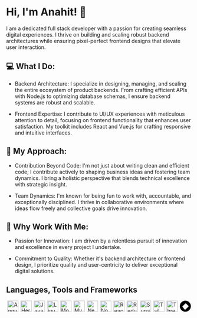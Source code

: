 # Hi, I'm Anahit! 👋

I am a dedicated full stack developer with a passion for creating seamless digital experiences. I thrive on building and scaling robust backend architectures while ensuring pixel-perfect frontend designs that elevate user interaction.

## 💻 What I Do:

- Backend Architecture: I specialize in designing, managing, and scaling the entire ecosystem of product backends. From crafting efficient APIs with Node.js to optimizing database schemas, I ensure backend systems are robust and scalable.

- Frontend Expertise: I contribute to UI/UX experiences with meticulous attention to detail, focusing on frontend functionality that enhances user satisfaction. My toolkit includes React and Vue.js for crafting responsive and intuitive interfaces.

## 🚀 My Approach:

- Contribution Beyond Code: I'm not just about writing clean and efficient code; I contribute actively to shaping business ideas and fostering team dynamics. I bring a holistic perspective that blends technical excellence with strategic insight.

- Team Dynamics: I'm known for being fun to work with, accountable, and exceptionally disciplined. I thrive in collaborative environments where ideas flow freely and collective goals drive innovation.

## 🌟 Why Work With Me:

- Passion for Innovation: I am driven by a relentless pursuit of innovation and excellence in every project I undertake.

- Commitment to Quality: Whether it's backend architecture or frontend design, I prioritize quality and user-centricity to deliver exceptional digital solutions.

## Languages, Tools and Frameworks

<div style="display: flex; justify-content: space-around; align-items: center; width: 100%;"> 
    <!-- Angular -->
<img src="https://angular.io/assets/images/logos/angular/angular.svg" alt="Angular" width="30" height="30"/>
    <!-- Heroku -->
<img src="https://www.herokucdn.com/favicon.ico" alt="Heroku" width="30" height="30"/>
    <!-- JavaScript (JS) -->
<img src="https://upload.wikimedia.org/wikipedia/commons/6/6a/JavaScript-logo.png" alt="JavaScript" width="30" height="30"/>
    <!-- Linux -->
<img src="https://upload.wikimedia.org/wikipedia/commons/3/35/Tux.svg" alt="Linux" width="30" height="30"/>
    <!-- MongoDB -->
<img src="https://webassets.mongodb.com/_com_assets/cms/mongodb_logo1-76twgcu2dm.png" alt="MongoDB" width="30" height="30"/>
    <!-- MySQL -->
<img src="https://upload.wikimedia.org/wikipedia/en/d/dd/MySQL_logo.svg" alt="MySQL" width="30" height="30"/>
    <!-- Nest.js -->
<img src="https://nestjs.com/img/logo_text.svg" alt="Nest.js" width="30" height="30"/>
    <!-- Node.js -->
<img src="https://upload.wikimedia.org/wikipedia/commons/d/d9/Node.js_logo.svg" alt="Node.js" width="30" height="30"/>
    <!-- React -->
<img src="https://upload.wikimedia.org/wikipedia/commons/a/a7/React-icon.svg" alt="React" width="30" height="30"/>
    <!-- Redux -->
<img src="https://redux.js.org/img/redux.svg" alt="Redux" width="30" height="30"/>
    <!-- Supabase -->
<img src="https://avatars.githubusercontent.com/u/61245855?s=200&v=4" alt="Supabase" width="30" height="30"/>
    <!-- Tailwind CSS -->
<img src="https://seeklogo.com/images/T/tailwind-css-logo-5AD4175897-seeklogo.com.png" alt="Tailwind CSS" width="30" height="30"/>
    <!-- Three.js -->
<img src="https://threejs.org/files/favicon.ico" alt="Three.js" width="30" height="30"/>
   <!-- Vue.js Inline SVG -->
<svg xmlns="http://www.w3.org/2000/svg" viewBox="0 0 1024 1024" width="30" height="30">
  <path d="M512 0C229.25 0 0 229.25 0 512s229.25 512 512 512 512-229.25 512-512S794.75 0 512 0zM765.75 578.75L515.5 828.125c-17.375 17.375-45.25 17.375-62.625 0L258.25 578.75c-17.375-17.375-17.375-45.25 0-62.625l250.25-250.25c17.375-17.375 45.25-17.375 62.625 0l250.25 250.25C783.125 533.5 783.125 



### Let's collaborate and turn your ideas into reality with cutting-edge technology and a commitment to success!
